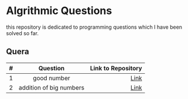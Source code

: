# Algrithmic Questions
this repository is dedicated to programming questions which I have been solved so far. 

## Quera

| # | Question | Link to Repository |
| :---------------- | :------: | ----: |
| 1 |   good number   | [Link](https://github.com/amm5949/Algorithmic-Questions/tree/main/Quera/good%20number) |
| 2 | addition of big numbers | [Link](https://github.com/amm5949/Algorithmic-Questions/tree/main/Quera/addition%20of%20big%20numbers) |
